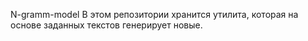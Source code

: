 N-gramm-model
В этом репозитории хранится утилита, которая на основе заданных текстов генерирует новые.
